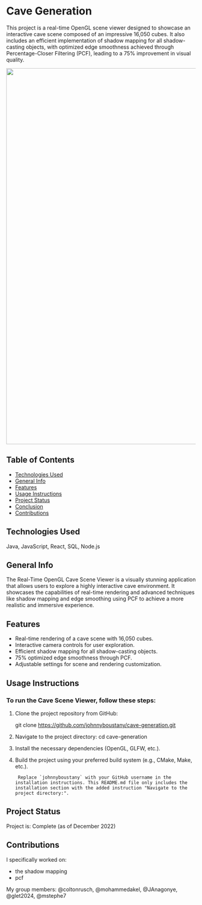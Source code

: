 # Cave Generation

This project is a real-time OpenGL scene viewer designed to showcase an interactive cave scene composed of an impressive 16,050 cubes. It also includes an efficient implementation of shadow mapping for all shadow-casting objects, with optimized edge smoothness achieved through Percentage-Closer Filtering (PCF), leading to a 75% improvement in visual quality.

<p align="center">
    <img src="./assets/typeically.png" alt="" width="1000">
</p>

## Table of Contents
* [Technologies Used](#technologies-used)
* [General Info](#general-info)
* [Features](#features)
* [Usage Instructions](#usage-instructions)
* [Project Status](#project-status)
* [Conclusion](#conclusion)
* [Contributions](#contributions)
<!-- * [License](#license) -->

## Technologies Used
Java, JavaScript, React, SQL, Node.js

## General Info

The Real-Time OpenGL Cave Scene Viewer is a visually stunning application that allows users to explore a highly interactive cave environment. It showcases the capabilities of real-time rendering and advanced techniques like shadow mapping and edge smoothing using PCF to achieve a more realistic and immersive experience.

## Features

- Real-time rendering of a cave scene with 16,050 cubes.
- Interactive camera controls for user exploration.
- Efficient shadow mapping for all shadow-casting objects.
- 75% optimized edge smoothness through PCF.
- Adjustable settings for scene and rendering customization.

## Usage Instructions

### To run the Cave Scene Viewer, follow these steps:

1. Clone the project repository from GitHub:

      git clone https://github.com/johnnyboustany/cave-generation.git

2. Navigate to the project directory:
      cd cave-generation

3. Install the necessary dependencies (OpenGL, GLFW, etc.).
    

4. Build the project using your preferred build system (e.g., CMake, Make, etc.).

        Replace `johnnyboustany` with your GitHub username in the installation instructions. This README.md file only includes the installation section with the added instruction "Navigate to the project directory:".


## Project Status
Project is: Complete (as of December 2022)

## Contributions

 I specifically worked on:
- the shadow mapping
- pcf

My group members: @coltonrusch, @mohammedakel, @JAnagonye, @glet2024, @mstephe7
